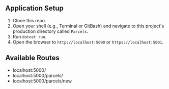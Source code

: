 ## Application Setup

1. Clone this repo.
2. Open your shell (e.g., Terminal or GitBash) and navigate to this project's production directory called `Parcels`. 
3. Run `dotnet run`.
4. Open the browser to `http://localhost:5000` or `https://localhost:5001`.

## Available Routes

* localhost:5000/
* localhost:5000/parcels/
* localhost:5000/parcels/new